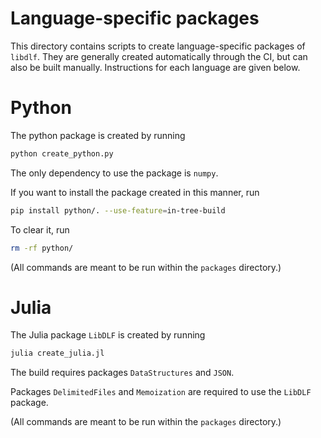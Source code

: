 # Language-specific packages

This directory contains scripts to create language-specific packages of
`libdlf`. They are generally created automatically through the CI, but can also
be built manually. Instructions for each language are given below.


# Python

The python package is created by running

```bash
python create_python.py
```

The only dependency to use the package is `numpy`.

If you want to install the package created in this manner, run

```bash
pip install python/. --use-feature=in-tree-build
```

To clear it, run

```bash
rm -rf python/
```

(All commands are meant to be run within the `packages` directory.)


# Julia

The Julia package `LibDLF` is created by running

```bash
julia create_julia.jl
```

The build requires packages `DataStructures` and `JSON`.

Packages `DelimitedFiles` and `Memoization` are required to use the `LibDLF` package.

(All commands are meant to be run within the `packages` directory.)
